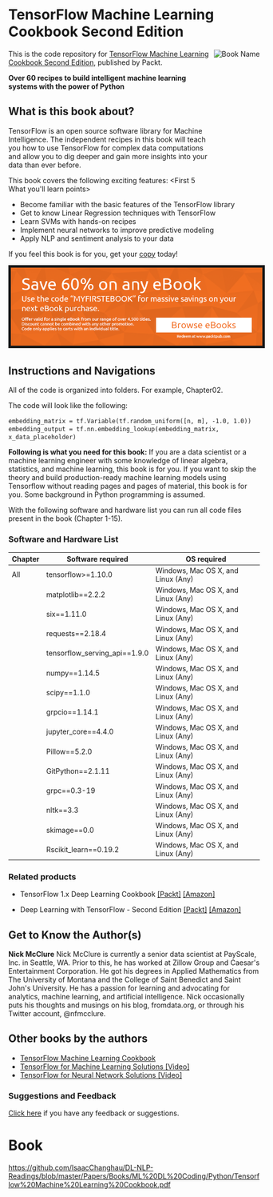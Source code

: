 # TensorFlow Machine Learning Cookbook Second Edition

<a href="https://www.packtpub.com/big-data-and-business-intelligence/tensorflow-machine-learning-cookbook-second-edition?utm_source=github&utm_medium=repository&utm_campaign=9781789131680"><img src="https://dz13w8afd47il.cloudfront.net/sites/default/files/imagecache/ppv4_main_book_cover/9781789131680.png" alt="Book Name" height="256px" align="right"></a>

This is the code repository for [TensorFlow Machine Learning Cookbook Second Edition](https://www.packtpub.com/big-data-and-business-intelligence/tensorflow-machine-learning-cookbook-second-edition?utm_source=github&utm_medium=repository&utm_campaign=9781789131680), published by Packt.

**Over 60 recipes to build intelligent machine learning systems with the power of Python**

## What is this book about?
TensorFlow is an open source software library for Machine Intelligence. The independent recipes in this book will teach you how to use TensorFlow for complex data computations and allow you to dig deeper and gain more insights into your data than ever before.

This book covers the following exciting features: <First 5 What you'll learn points>
* Become familiar with the basic features of the TensorFlow library
* Get to know Linear Regression techniques with TensorFlow
* Learn SVMs with hands-on recipes
* Implement neural networks to improve predictive modeling
* Apply NLP and sentiment analysis to your data

If you feel this book is for you, get your [copy](https://www.amazon.com/dp/10DigitISBN) today!

<a href="https://www.packtpub.com/?utm_source=github&utm_medium=banner&utm_campaign=GitHubBanner"><img src="https://raw.githubusercontent.com/PacktPublishing/GitHub/master/GitHub.png" 
alt="https://www.packtpub.com/" border="5" /></a>


## Instructions and Navigations
All of the code is organized into folders. For example, Chapter02.

The code will look like the following:
```
embedding_matrix = tf.Variable(tf.random_uniform([n, m], -1.0, 1.0))
embedding_output = tf.nn.embedding_lookup(embedding_matrix,
x_data_placeholder)
```

**Following is what you need for this book:**
If you are a data scientist or a machine learning engineer with some knowledge of linear algebra, statistics, and machine learning, this book is for you. If you want to skip the theory and build production-ready machine learning models using Tensorflow without reading pages and pages of material, this book is for you. Some background in Python programming is assumed.

With the following software and hardware list you can run all code files present in the book (Chapter 1-15).

### Software and Hardware List

| Chapter | Software required                   | OS required                        |
| ------- | ------------------------------------| -----------------------------------|
|   All   | tensorflow>=1.10.0                  | Windows, Mac OS X, and Linux (Any) |
|         | matplotlib==2.2.2                   | Windows, Mac OS X, and Linux (Any) |
|         | six==1.11.0                         | Windows, Mac OS X, and Linux (Any) |
|         | requests==2.18.4                    | Windows, Mac OS X, and Linux (Any) |
|         | tensorflow_serving_api==1.9.0       | Windows, Mac OS X, and Linux (Any) |
|         | numpy==1.14.5                       | Windows, Mac OS X, and Linux (Any) |
|         | scipy==1.1.0                        | Windows, Mac OS X, and Linux (Any) |
|         | grpcio==1.14.1                      | Windows, Mac OS X, and Linux (Any) |
|         | jupyter_core==4.4.0                 | Windows, Mac OS X, and Linux (Any) |
|         | Pillow==5.2.0                       | Windows, Mac OS X, and Linux (Any) |
|         | GitPython==2.1.11                   | Windows, Mac OS X, and Linux (Any) |
|         | grpc==0.3-19                        | Windows, Mac OS X, and Linux (Any) |
|         | nltk==3.3                           | Windows, Mac OS X, and Linux (Any) |
|         | skimage==0.0                        | Windows, Mac OS X, and Linux (Any) |
|         | Rscikit_learn==0.19.2               | Windows, Mac OS X, and Linux (Any) |


### Related products <Other books you may enjoy>
* TensorFlow 1.x Deep Learning Cookbook [[Packt]](https://www.packtpub.com/big-data-and-business-intelligence/tensorflow-1x-deep-learning-cookbook?utm_source=github&utm_medium=repository&utm_campaign=9781788293594) [[Amazon]](https://www.amazon.com/dp/1788293592)

* Deep Learning with TensorFlow - Second Edition [[Packt]](https://www.packtpub.com/big-data-and-business-intelligence/deep-learning-tensorflow-second-edition?utm_source=github&utm_medium=repository&utm_campaign=9781788831109) [[Amazon]](https://www.amazon.com/dp/1788831101)

## Get to Know the Author(s)
**Nick McClure**
Nick McClure is currently a senior data scientist at PayScale, Inc. in Seattle, WA. Prior to this, he has worked at Zillow Group and Caesar's Entertainment Corporation. He got his degrees in Applied Mathematics from The University of Montana and the College of Saint
Benedict and Saint John's University.
He has a passion for learning and advocating for analytics, machine learning, and artificial intelligence. Nick occasionally puts his thoughts and musings on his blog, fromdata.org, or through his Twitter account, @nfmcclure.

## Other books by the authors
* [TensorFlow Machine Learning Cookbook](https://www.packtpub.com/big-data-and-business-intelligence/tensorflow-machine-learning-cookbook?utm_source=github&utm_medium=repository&utm_campaign=9781786462169)
* [TensorFlow for Machine Learning Solutions [Video]](https://www.packtpub.com/big-data-and-business-intelligence/tensorflow-machine-learning-solutions-video?utm_source=github&utm_medium=repository&utm_campaign=9781789136272)
* [TensorFlow for Neural Network Solutions [Video]](https://www.packtpub.com/big-data-and-business-intelligence/tensorflow-neural-network-solutions-video?utm_source=github&utm_medium=repository&utm_campaign=9781789343403)

### Suggestions and Feedback
[Click here](https://docs.google.com/forms/d/e/1FAIpQLSdy7dATC6QmEL81FIUuymZ0Wy9vH1jHkvpY57OiMeKGqib_Ow/viewform) if you have any feedback or suggestions.


# Book
https://github.com/IsaacChanghau/DL-NLP-Readings/blob/master/Papers/Books/ML%20DL%20Coding/Python/Tensorflow%20Machine%20Learning%20Cookbook.pdf

